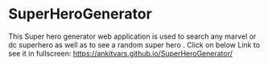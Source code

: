 # SuperHeroGenerator
This Super hero generator web application is used to search any marvel or dc superhero as well as to see a random super hero .
Click on below Link to see it in fullscreen:
https://ankitvars.github.io/SuperHeroGenerator/

